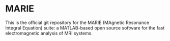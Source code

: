 # MARIE 
This is the official git repository for the MARIE (MAgnetic Resonance Integral Equation) suite: a MATLAB-based open source software for the fast electromagnetic analysis of MRI systems.
